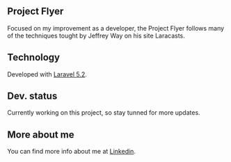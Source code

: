 ## Project Flyer

Focused on my improvement as a developer, the Project Flyer follows many of the techniques tought by Jeffrey Way on his site Laracasts.

## Technology

Developed with [Laravel 5.2](http://laravel.com/docs).

## Dev. status

Currently working on this project, so stay tunned for more updates.

## More about me

You can find more info about me at [Linkedin](http://es.linkedin.com/in/joseantoniocuenca).
